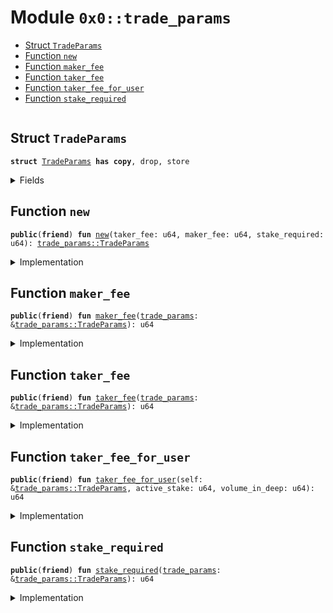 
<a name="0x0_trade_params"></a>

# Module `0x0::trade_params`



-  [Struct `TradeParams`](#0x0_trade_params_TradeParams)
-  [Function `new`](#0x0_trade_params_new)
-  [Function `maker_fee`](#0x0_trade_params_maker_fee)
-  [Function `taker_fee`](#0x0_trade_params_taker_fee)
-  [Function `taker_fee_for_user`](#0x0_trade_params_taker_fee_for_user)
-  [Function `stake_required`](#0x0_trade_params_stake_required)


<pre><code></code></pre>



<a name="0x0_trade_params_TradeParams"></a>

## Struct `TradeParams`



<pre><code><b>struct</b> <a href="trade_params.md#0x0_trade_params_TradeParams">TradeParams</a> <b>has</b> <b>copy</b>, drop, store
</code></pre>



<details>
<summary>Fields</summary>


<dl>
<dt>
<code>taker_fee: u64</code>
</dt>
<dd>

</dd>
<dt>
<code>maker_fee: u64</code>
</dt>
<dd>

</dd>
<dt>
<code>stake_required: u64</code>
</dt>
<dd>

</dd>
</dl>


</details>

<a name="0x0_trade_params_new"></a>

## Function `new`



<pre><code><b>public</b>(<b>friend</b>) <b>fun</b> <a href="trade_params.md#0x0_trade_params_new">new</a>(taker_fee: u64, maker_fee: u64, stake_required: u64): <a href="trade_params.md#0x0_trade_params_TradeParams">trade_params::TradeParams</a>
</code></pre>



<details>
<summary>Implementation</summary>


<pre><code><b>public</b>(package) <b>fun</b> <a href="trade_params.md#0x0_trade_params_new">new</a>(
    taker_fee: u64,
    maker_fee: u64,
    stake_required: u64,
): <a href="trade_params.md#0x0_trade_params_TradeParams">TradeParams</a> {
    <a href="trade_params.md#0x0_trade_params_TradeParams">TradeParams</a> {
        taker_fee,
        maker_fee,
        stake_required,
    }
}
</code></pre>



</details>

<a name="0x0_trade_params_maker_fee"></a>

## Function `maker_fee`



<pre><code><b>public</b>(<b>friend</b>) <b>fun</b> <a href="trade_params.md#0x0_trade_params_maker_fee">maker_fee</a>(<a href="trade_params.md#0x0_trade_params">trade_params</a>: &<a href="trade_params.md#0x0_trade_params_TradeParams">trade_params::TradeParams</a>): u64
</code></pre>



<details>
<summary>Implementation</summary>


<pre><code><b>public</b>(package) <b>fun</b> <a href="trade_params.md#0x0_trade_params_maker_fee">maker_fee</a>(<a href="trade_params.md#0x0_trade_params">trade_params</a>: &<a href="trade_params.md#0x0_trade_params_TradeParams">TradeParams</a>): u64 {
    <a href="trade_params.md#0x0_trade_params">trade_params</a>.maker_fee
}
</code></pre>



</details>

<a name="0x0_trade_params_taker_fee"></a>

## Function `taker_fee`



<pre><code><b>public</b>(<b>friend</b>) <b>fun</b> <a href="trade_params.md#0x0_trade_params_taker_fee">taker_fee</a>(<a href="trade_params.md#0x0_trade_params">trade_params</a>: &<a href="trade_params.md#0x0_trade_params_TradeParams">trade_params::TradeParams</a>): u64
</code></pre>



<details>
<summary>Implementation</summary>


<pre><code><b>public</b>(package) <b>fun</b> <a href="trade_params.md#0x0_trade_params_taker_fee">taker_fee</a>(<a href="trade_params.md#0x0_trade_params">trade_params</a>: &<a href="trade_params.md#0x0_trade_params_TradeParams">TradeParams</a>): u64 {
    <a href="trade_params.md#0x0_trade_params">trade_params</a>.taker_fee
}
</code></pre>



</details>

<a name="0x0_trade_params_taker_fee_for_user"></a>

## Function `taker_fee_for_user`



<pre><code><b>public</b>(<b>friend</b>) <b>fun</b> <a href="trade_params.md#0x0_trade_params_taker_fee_for_user">taker_fee_for_user</a>(self: &<a href="trade_params.md#0x0_trade_params_TradeParams">trade_params::TradeParams</a>, active_stake: u64, volume_in_deep: u64): u64
</code></pre>



<details>
<summary>Implementation</summary>


<pre><code><b>public</b>(package) <b>fun</b> <a href="trade_params.md#0x0_trade_params_taker_fee_for_user">taker_fee_for_user</a>(self: &<a href="trade_params.md#0x0_trade_params_TradeParams">TradeParams</a>, active_stake: u64, volume_in_deep: u64): u64 {
    <b>if</b> (active_stake &gt;= self.stake_required && volume_in_deep &gt;= self.stake_required) {
        self.taker_fee / 2
    } <b>else</b> {
        self.taker_fee
    }
}
</code></pre>



</details>

<a name="0x0_trade_params_stake_required"></a>

## Function `stake_required`



<pre><code><b>public</b>(<b>friend</b>) <b>fun</b> <a href="trade_params.md#0x0_trade_params_stake_required">stake_required</a>(<a href="trade_params.md#0x0_trade_params">trade_params</a>: &<a href="trade_params.md#0x0_trade_params_TradeParams">trade_params::TradeParams</a>): u64
</code></pre>



<details>
<summary>Implementation</summary>


<pre><code><b>public</b>(package) <b>fun</b> <a href="trade_params.md#0x0_trade_params_stake_required">stake_required</a>(<a href="trade_params.md#0x0_trade_params">trade_params</a>: &<a href="trade_params.md#0x0_trade_params_TradeParams">TradeParams</a>): u64 {
    <a href="trade_params.md#0x0_trade_params">trade_params</a>.stake_required
}
</code></pre>



</details>
